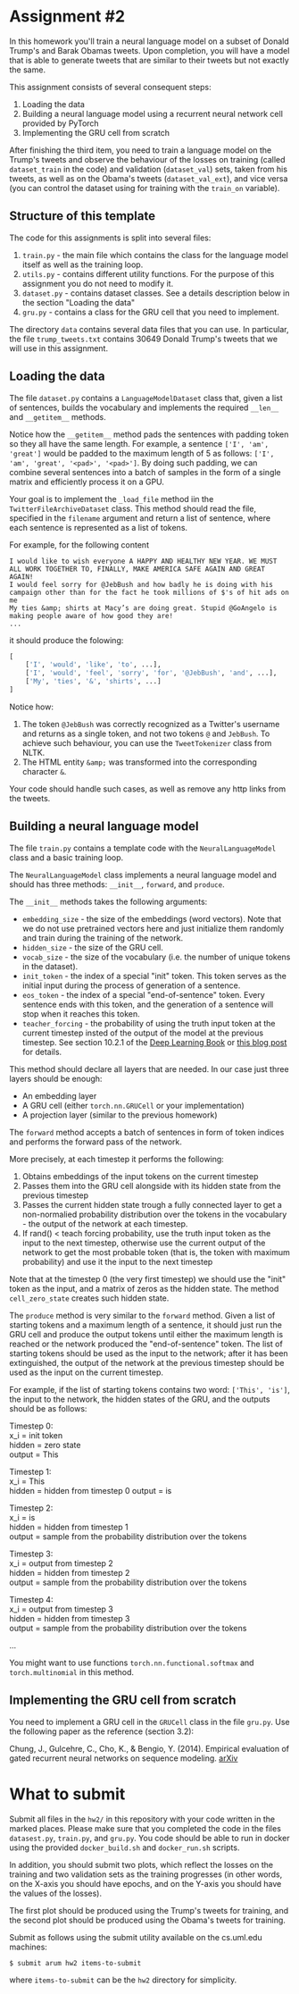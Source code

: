 # Assignment #2

In this homework you'll train a neural language model on a subset 
of Donald Trump's and Barak Obamas tweets.
Upon completion, you will have a model that is able to generate tweets that are similar 
to their tweets but not exactly the same.

This assignment consists of several consequent steps:

1. Loading the data
2. Building a neural language model using a recurrent neural network cell provided by PyTorch
3. Implementing the GRU cell from scratch

After finishing the third item, you need to train a language model 
on the Trump's tweets and observe the behaviour of the losses 
on training (called `dataset_train` in the code) and validation (`dataset_val`) sets,
taken from his tweets, as well as on the Obama's tweets (`dataset_val_ext`), and vice versa 
(you can control the dataset using for training with the `train_on` variable). 


## Structure of this template
The code for this assignments is split into several files:
1. `train.py` - the main file which contains the class for the language model itself as well as the training loop.
2. `utils.py` - contains different utility functions. For the purpose of this assignment you do not need to modify it.
3. `dataset.py` - contains dataset classes. See a details description below in the section "Loading the data"
4. `gru.py` - contains a class for the GRU cell that you need to implement.

The directory `data` contains several data files that you can use. 
In particular, the file `trump_tweets.txt` contains 30649 Donald Trump's tweets that we will use in this assignment. 


## Loading the data

The file `dataset.py` contains a `LanguageModelDataset` class that, given a list of sentences, builds 
the vocabulary and implements the required `__len__` and `__getitem__` methods.

Notice how the `__getitem__` method pads the sentences with padding token so they all have the same length.
For example, a sentence `['I', 'am', 'great']` would be padded to the maximum length of 5 
as follows: `['I', 'am', 'great', '<pad>', '<pad>']`. By doing such padding, we can combine 
several sentences into a batch of samples in the form of a single matrix and efficiently process it on a GPU. 


Your goal is to implement the `_load_file` method iin the `TwitterFileArchiveDataset` class. This method 
should read the file, specified in the `filename` argument and return a list of sentence, where each sentence 
is represented as a list of tokens.

For example, for the following content
```text
I would like to wish everyone A HAPPY AND HEALTHY NEW YEAR. WE MUST ALL WORK TOGETHER TO, FINALLY, MAKE AMERICA SAFE AGAIN AND GREAT AGAIN!
I would feel sorry for @JebBush and how badly he is doing with his campaign other than for the fact he took millions of $'s of hit ads on me
My ties &amp; shirts at Macy’s are doing great. Stupid @GoAngelo is making people aware of how good they are!
...
```  
it should produce the folowing:
```python
[
    ['I', 'would', 'like', 'to', ...],
    ['I', 'would', 'feel', 'sorry', 'for', '@JebBush', 'and', ...],
    ['My', 'ties', '&', 'shirts', ...]
]
```

Notice how:
1. The token `@JebBush` was correctly recognized as a Twitter's username and returns as a single token, 
and not two tokens `@` and `JebBush`. To achieve such behaviour, you can use the `TweetTokenizer` class from NLTK.
2. The HTML entity `&amp;` was transformed into the corresponding character `&`.

Your code should handle such cases, as well as remove any http links from the tweets.

## Building a neural language model

The file `train.py` contains a template code with the `NeuralLanguageModel` class and a basic training loop.

The `NeuralLanguageModel` class implements a neural language model and should has three methods: `__init__`, `forward`, 
and `produce`.

The `__init__` methods takes the following arguments:

 - `embedding_size` - the size of the embeddings (word vectors). Note that we do not use pretrained vectors here and 
just initialize them randomly and train during the training of the network.    
 - `hidden_size` - the size of the GRU cell.  
 - `vocab_size` - the size of the vocabulary (i.e. the number of unique tokens in the dataset).  
 - `init_token` - the index of a special "init" token. This token serves as the initial input during the process 
of generation of a sentence.     
 - `eos_token` - the index of a special "end-of-sentence" token. Every sentence ends with this token, and the generation 
of a sentence will stop when it reaches this token.   
 - `teacher_forcing` - the probability of using the truth input token at the current timestep insted of 
the output of the model at the previous timestep. See section 10.2.1 of 
the [Deep Learning Book](http://www.deeplearningbook.org/contents/rnn.html) 
or [this blog post](https://machinelearningmastery.com/teacher-forcing-for-recurrent-neural-networks/) for details.  

This method should declare all layers that are needed. In our case just three layers should be enough:

 - An embedding layer
 - A GRU cell (either `torch.nn.GRUCell` or your implementation)
 - A projection layer (similar to the previous homework)
 

The `forward` method accepts a batch of sentences in form of token indices and performs 
the forward pass of the network.

More precisely, at each timestep it performs the following: 
1. Obtains embeddings of the input tokens on the current timestep
2. Passes them into the GRU cell alongside with its hidden state from the previous timestep 
3. Passes the current hidden state trough a fully connected layer to get a non-normalied probability 
distribution over the tokens in the vocabulary - the output of the network at each timestep.
4. If rand() < teach forcing probability, use the truth input token as the input to the next timestep, otherwise use 
the current output of the network to get the most probable token (that is, the token with maximum probability) 
and use it the input to the next timestep 

Note that at the timestep 0 (the very first timestep) we should use the "init" token as the input, 
and a matrix of zeros as the hidden state. The method `cell_zero_state` creates such hidden state.  


The `produce` method is very similar to the `forward` method. Given a list of starting tokens and a maximum length
of a sentence, it should just run the GRU cell and produce the output tokens until either the maximum length is reached
or the network produced the "end-of-sentence" token. The list of starting tokens should be used as the input 
to the network; after it has been extinguished, the output of the network at the previous timestep should be used 
as the input on the current timestep. 

For example, if the list of starting tokens contains two word: `['This', 'is']`, the input to the network, 
the hidden states of the GRU, and the outputs should be as follows:

Timestep 0:  
x_i = init token  
hidden = zero state  
output = This  

Timestep 1:  
x_i = This  
hidden = hidden from timestep 0
output = is     

Timestep 2:  
x_i = is  
hidden = hidden from timestep 1    
output = sample from the probability distribution over the tokens   

Timestep 3:  
x_i = output from timestep 2  
hidden = hidden from timestep 2    
output = sample from the probability distribution over the tokens  

Timestep 4:  
x_i = output from timestep 3  
hidden = hidden from timestep 3    
output = sample from the probability distribution over the tokens

...

You might want to use functions `torch.nn.functional.softmax` and `torch.multinomial` in this method.  
  

## Implementing the GRU cell from scratch

You need to implement a GRU cell in the `GRUCell` class in the file `gru.py`.
Use the following paper as the reference (section 3.2):  

Chung, J., Gulcehre, C., Cho, K., & Bengio, Y. (2014). 
Empirical evaluation of gated recurrent neural networks on sequence modeling. 
[arXiv](https://arxiv.org/abs/1412.3555)


# What to submit
Submit all files in the `hw2/` in this repository with your code written in the marked places.
Please make sure that you completed the code in the files `datasest.py`, `train.py`, and `gru.py`. 
You code should be able to run in docker using the provided `docker_build.sh` and `docker_run.sh` scripts.

In addition, you should submit two plots, which reflect the losses 
on the training and two validation sets as the training progresses 
(in other words, on the X-axis you should have epochs, 
and on the Y-axis you should have the values of the losses).
 
The first plot should be produced using the Trump's tweets for training, 
and the second plot should be produced using the Obama's tweets for training.

Submit as follows using the submit utility available on the cs.uml.edu machines: 
```bash
$ submit arum hw2 items-to-submit
```
where `items-to-submit` can be the `hw2` directory for simplicity.
